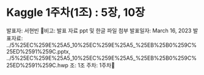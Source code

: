 # Kaggle 1주차(1조) : 5장, 10장

발표자: 서현빈
비고: 발표 자료 ppt 및 한글 파일 첨부 
발표일자: March 16, 2023
발표자료: ../5%25EC%259E%25A5_10%25EC%259E%25A5_%25EB%25B0%259C%25ED%2591%259C.pptx, ../5%25EC%259E%25A5_10%25EC%259E%25A5_%25EB%25B0%259C%25ED%2591%259C.hwp
조: 1조
주차: 1주차🤖